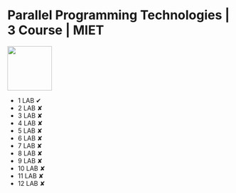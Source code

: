 # Parallel Programming Technologies | 3 Course | MIET
<img src="https://img.shields.io/badge/C%2B%2B-00599C?style=for-the-badge&logo=c%2B%2B&logoColor=white" width="100"/>

- 1 LAB &#10004;
- 2 LAB &#10008;
- 3 LAB &#10008;
- 4 LAB &#10008;
- 5 LAB &#10008;
- 6 LAB &#10008;
- 7 LAB &#10008;
- 8 LAB &#10008;
- 9 LAB &#10008;
- 10 LAB &#10008;
- 11 LAB &#10008; 
- 12 LAB &#10008;
